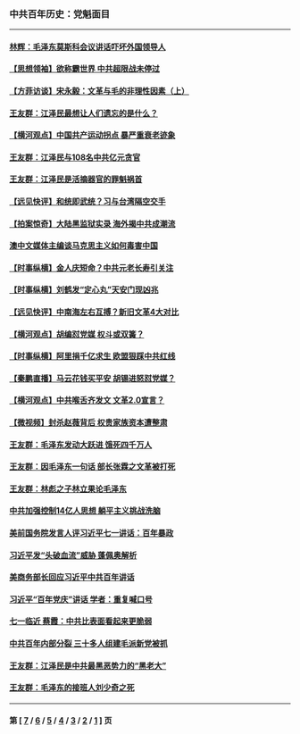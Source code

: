 ### 中共百年历史：党魁面目
---
#### [林辉：毛泽东莫斯科会议讲话吓坏外国领导人](../../pages/nf1176107/n13917931.md?10090430) 
#### [【思想领袖】欲称霸世界 中共超限战未停过](../../pages/nf1176107/n13745142.md?10090430) 
#### [【方菲访谈】宋永毅：文革与毛的非理性因素（上）](../../pages/nf1176107/n13469956.md?10090430) 
#### [王友群：江泽民最想让人们遗忘的是什么？](../../pages/nf1176107/n13408949.md?10090430) 
#### [【横河观点】中国共产运动拐点 暴严重衰老迹象](../../pages/nf1176107/n13388333.md?10090430) 
#### [王友群：江泽民与108名中共亿元贪官](../../pages/nf1176107/n13352358.md?10090430) 
#### [王友群：江泽民是活摘器官的罪魁祸首](../../pages/nf1176107/n13336903.md?10090430) 
#### [【远见快评】和统即武统？习与台湾隔空交手](../../pages/nf1176107/n13297739.md?10090430) 
#### [【拍案惊奇】大陆黑监狱实录 海外揭中共成潮流](../../pages/nf1176107/n13288853.md?10090430) 
#### [澳中文媒体主编谈马克思主义如何毒害中国](../../pages/nf1176107/n13257387.md?10090430) 
#### [【时事纵横】金人庆短命？中共元老长寿引关注](../../pages/nf1176107/n13217934.md?10090430) 
#### [【时事纵横】刘鹤发“定心丸”天安门现凶兆](../../pages/nf1176107/n13215416.md?10090430) 
#### [【远见快评】中南海左右互搏？新旧文革4大对比](../../pages/nf1176107/n13214745.md?10090430) 
#### [【横河观点】胡编怼党媒 权斗或双簧？](../../pages/nf1176107/n13210864.md?10090430) 
#### [【时事纵横】阿里捐千亿求生 欧盟狠踩中共红线](../../pages/nf1176107/n13206431.md?10090430) 
#### [【秦鹏直播】马云花钱买平安 胡锡进怒怼党媒？](../../pages/nf1176107/n13206392.md?10090430) 
#### [【横河观点】中共喉舌齐发文 文革2.0宣言？](../../pages/nf1176107/n13201248.md?10090430) 
#### [【微视频】封杀赵薇背后 权贵家族资本遭整肃](../../pages/nf1176107/n13197798.md?10090430) 
#### [王友群：毛泽东发动大跃进 饿死四千万人](../../pages/nf1176107/n13177158.md?10090430) 
#### [王友群：因毛泽东一句话 部长张霖之文革被打死](../../pages/nf1176107/n13161711.md?10090430) 
#### [王友群：林彪之子林立果论毛泽东](../../pages/nf1176107/n13128622.md?10090430) 
#### [中共加强控制14亿人思想 躺平主义挑战洗脑](../../pages/nf1176107/n13094299.md?10090430) 
#### [美前国务院发言人评习近平七一讲话：百年暴政](../../pages/nf1176107/n13066986.md?10090430) 
#### [习近平发“头破血流”威胁 蓬佩奥解析](../../pages/nf1176107/n13063604.md?10090430) 
#### [美商务部长回应习近平中共百年讲话](../../pages/nf1176107/n13062903.md?10090430) 
#### [习近平“百年党庆”讲话 学者：重复喊口号](../../pages/nf1176107/n13061411.md?10090430) 
#### [七一临近 蔡霞：中共比表面看起来更脆弱](../../pages/nf1176107/n13056418.md?10090430) 
#### [中共百年内部分裂 三十多人组建毛派新党被抓](../../pages/nf1176107/n13044023.md?10090430) 
#### [王友群：江泽民是中共最黑恶势力的“黑老大”](../../pages/nf1176107/n13022180.md?10090430) 
#### [王友群：毛泽东的接班人刘少奇之死](../../pages/nf1176107/n12991772.md?10090430) 

---
#### 第 [ [7](./7.md?10090430) / [6](./6.md?10090430) / [5](./5.md?10090430) / [4](./4.md?10090430) / [3](./3.md?10090430) / [2](./2.md?10090430) / [1](./1.md?10090430) ] 页
